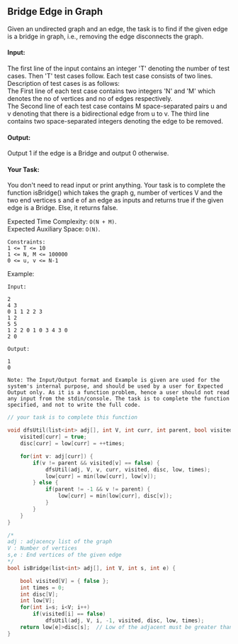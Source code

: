 ## Bridge Edge in Graph

Given an undirected graph and an edge, the task is to find if the given edge is a bridge in graph, i.e., removing the edge disconnects the graph.

#### Input:

The first line of the input contains an integer 'T' denoting the number of test cases. Then 'T' test cases follow. Each test case consists of two lines.
Description of test cases is as follows:  
The First line of each test case contains two integers 'N' and 'M' which denotes the no of vertices and no of edges respectively.  
The Second line of each test case contains M space-separated pairs u and v denoting that there is a bidirectional edge from u to v.
The third line contains two space-separated integers denoting the edge to be removed.

#### Output:

Output 1 if the edge is a Bridge and output 0 otherwise.

#### Your Task:

You don't need to read input or print anything. Your task is to complete the function isBridge() which takes the graph g, number of vertices V and the two end vertices s and e of an edge as inputs and returns true if the given edge is a Bridge. Else, it returns false.

Expected Time Complexity: `O(N + M)`.  
Expected Auxiliary Space: `O(N)`.

```
Constraints:
1 <= T <= 10
1 <= N, M <= 100000
0 <= u, v <= N-1
```

Example:

```
Input:

2
4 3
0 1 1 2 2 3
1 2
5 5
1 2 2 0 1 0 3 4 3 0
2 0

Output:

1
0

Note: The Input/Output format and Example is given are used for the system's internal purpose, and should be used by a user for Expected Output only. As it is a function problem, hence a user should not read any input from the stdin/console. The task is to complete the function specified, and not to write the full code.
```

```c++
// your task is to complete this function

void dfsUtil(list<int> adj[], int V, int curr, int parent, bool visited[], int disc[], int low[], int &times) {
    visited[curr] = true;
    disc[curr] = low[curr] = ++times;

    for(int v: adj[curr]) {
        if(v != parent && visited[v] == false) {
            dfsUtil(adj, V, v, curr, visited, disc, low, times);
            low[curr] = min(low[curr], low[v]);
        } else {
            if(parent != -1 && v != parent) {
                low[curr] = min(low[curr], disc[v]);
            }
        }
    }
}

/*
adj : adjacency list of the graph
V : Number of vertices
s,e : End vertices of the given edge
*/
bool isBridge(list<int> adj[], int V, int s, int e) {

    bool visited[V] = { false };
    int times = 0;
    int disc[V];
    int low[V];
    for(int i=s; i<V; i++)
        if(visited[i] == false)
            dfsUtil(adj, V, i, -1, visited, disc, low, times);
    return low[e]>disc[s];  // Low of the adjacent must be greater than the disc of the current
}
```
